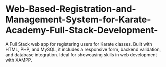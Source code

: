 # Web-Based-Registration-and-Management-System-for-Karate-Academy-Full-Stack-Development-
A Full Stack web app for registering users for Karate classes. Built with HTML, PHP, and MySQL, it includes a responsive form, backend validation, and database integration. Ideal for showcasing skills in web development with XAMPP.
